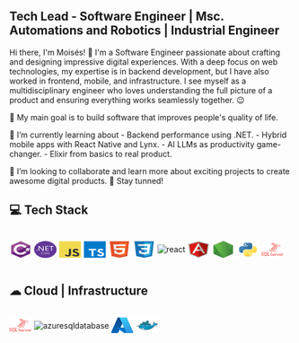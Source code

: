 ## Tech Lead - Software Engineer | Msc. Automations and Robotics | Industrial Engineer


Hi there, I'm Moisés! 👋
I'm a Software Engineer passionate about crafting and designing impressive digital experiences. With a deep focus on web technologies, my expertise is in backend development, but I have also worked in frontend, mobile, and infrastructure. I see myself as a multidisciplinary engineer who loves understanding the full picture of a product and ensuring everything works seamlessly together. 😉

🏁 My main goal is to build software that improves people's quality of life.

🌱 I’m currently learning about 
    - Backend performance using .NET.
    - Hybrid mobile apps with React Native and Lynx.
    - AI LLMs as productivity game-changer.
    - Elixir from basics to real product.
    
👯 I’m looking to collaborate and learn more about exciting projects to create awesome digital products.
💬 Stay tunned!

## 💻 Tech Stack
<div style="display: inline_block"><br>
    <img align="center" alt="csharp" height="30" width="40" src="https://raw.githubusercontent.com/devicons/devicon/master/icons/csharp/csharp-original.svg">
    <img align="center" alt="dotnetcore" height="30" width="40" src="https://raw.githubusercontent.com/devicons/devicon/master/icons/dotnetcore/dotnetcore-original.svg">
    <img align="center" alt="js" height="30" width="40" src="https://raw.githubusercontent.com/devicons/devicon/master/icons/javascript/javascript-original.svg">
    <img align="center" alt="ts" height="30" width="40" src="https://raw.githubusercontent.com/devicons/devicon/master/icons/typescript/typescript-plain.svg">
    <img align="center" alt="html5" height="30" width="40" src="https://raw.githubusercontent.com/devicons/devicon/master/icons/html5/html5-original.svg">
    <img align="center" alt="css3" height="30" width="40" src="https://raw.githubusercontent.com/devicons/devicon/master/icons/css3/css3-original.svg">
   <img align="center" alt="react" height="30" width="40" src="https://cdn.jsdelivr.net/gh/devicons/devicon@latest/icons/react/react-original.svg" />
    <img align="center" alt="angular" height="30" width="40" src="https://raw.githubusercontent.com/devicons/devicon/master/icons/angularjs/angularjs-original.svg">
    <img align="center" alt="node" height="30" width="40" src="https://raw.githubusercontent.com/devicons/devicon/master/icons/nodejs/nodejs-original.svg">
    <img align="center" alt="python" height="30" width="40" src="https://raw.githubusercontent.com/devicons/devicon/master/icons/python/python-original.svg">
    <img align="center" alt="sqlserver" height="30" width="40" src="https://raw.githubusercontent.com/devicons/devicon/master/icons/microsoftsqlserver/microsoftsqlserver-plain-wordmark.svg">
</div>
<br>

## ☁ Cloud | Infrastructure
<div style="display: inline_block"><br>
     <img align="center" alt="sqlserver" height="30" width="40" src="https://raw.githubusercontent.com/devicons/devicon/master/icons/microsoftsqlserver/microsoftsqlserver-plain-wordmark.svg">
    <img align="center" alt="azuresqldatabase" height="30" width="40" src="https://cdn.jsdelivr.net/gh/devicons/devicon@latest/icons/azuresqldatabase/azuresqldatabase-original.svg" />    
    <img align="center" alt="azure" height="30" width="40" src="https://raw.githubusercontent.com/devicons/devicon/master/icons/azure/azure-original.svg">
    <img align="center" alt="docker" height="30" width="40" src="https://raw.githubusercontent.com/devicons/devicon/master/icons/docker/docker-original.svg">
</div>
